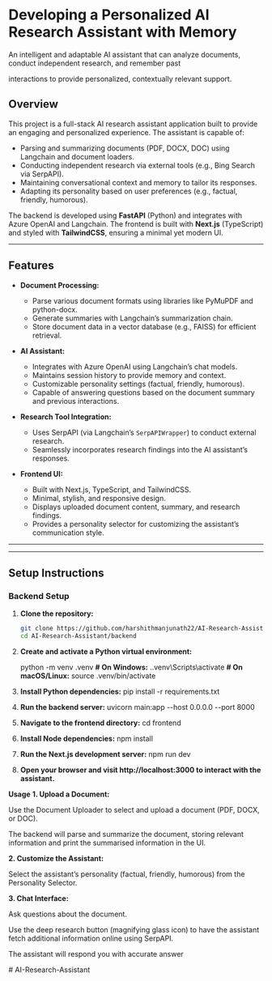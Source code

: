 # Developing a Personalized AI Research Assistant with Memory

An intelligent and adaptable AI assistant that can analyze documents, conduct independent research, and remember past 

interactions to provide personalized, contextually relevant support.

## Overview

This project is a full-stack AI research assistant application built to provide an engaging and personalized experience. The assistant is capable of:

- Parsing and summarizing documents (PDF, DOCX, DOC) using Langchain and document loaders.
- Conducting independent research via external tools (e.g., Bing Search via SerpAPI).
- Maintaining conversational context and memory to tailor its responses.
- Adapting its personality based on user preferences (e.g., factual, friendly, humorous).

The backend is developed using **FastAPI** (Python) and integrates with Azure OpenAI and Langchain.
The frontend is built with **Next.js** (TypeScript) and styled with **TailwindCSS**, ensuring a minimal yet modern UI.

---

## Features

- **Document Processing:**
  - Parse various document formats using libraries like PyMuPDF and python-docx.
  - Generate summaries with Langchain’s summarization chain.
  - Store document data in a vector database (e.g., FAISS) for efficient retrieval.

- **AI Assistant:**
  - Integrates with Azure OpenAI using Langchain’s chat models.
  - Maintains session history to provide memory and context.
  - Customizable personality settings (factual, friendly, humorous).
  - Capable of answering questions based on the document summary and previous interactions.
  
- **Research Tool Integration:**
  - Uses SerpAPI (via Langchain’s `SerpAPIWrapper`) to conduct external research.
  - Seamlessly incorporates research findings into the AI assistant’s responses.

- **Frontend UI:**
  - Built with Next.js, TypeScript, and TailwindCSS.
  - Minimal, stylish, and responsive design.
  - Displays uploaded document content, summary, and research findings.
  - Provides a personality selector for customizing the assistant’s communication style.

---


---

## Setup Instructions

### Backend Setup

1. **Clone the repository:**

   ```bash
   git clone https://github.com/harshithmanjunath22/AI-Research-Assistant.git
   cd AI-Research-Assistant/backend

2. **Create and activate a Python virtual environment:**

    python -m venv .venv
    **# On Windows:**
    .\.venv\Scripts\activate
    **# On macOS/Linux:**
    source .venv/bin/activate

3. **Install Python dependencies:**
   pip install -r requirements.txt

4. **Run the backend server:**
   uvicorn main:app --host 0.0.0.0 --port 8000

5. **Navigate to the frontend directory:**
    cd frontend

6. **Install Node dependencies:**
   npm install

7. **Run the Next.js development server:**
    npm run dev

8. **Open your browser and visit http://localhost:3000 to interact with the assistant.**

**Usage**
**1. Upload a Document:**

Use the Document Uploader to select and upload a document (PDF, DOCX, or DOC).

The backend will parse and summarize the document, storing relevant information and print the summarised information in the UI.

**2. Customize the Assistant:**

Select the assistant’s personality (factual, friendly, humorous) from the Personality Selector.

**3. Chat Interface:**

Ask questions about the document.

Use the deep research button (magnifying glass icon) to have the assistant fetch additional information online using SerpAPI.

The assistant will respond you with accurate answer

#   A I - R e s e a r c h - A s s i s t a n t 
 
 
